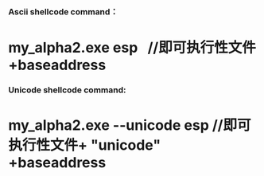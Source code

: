 ###  Ascii shellcode command：
# my_alpha2.exe esp    //即可执行性文件+baseaddress

###  Unicode shellcode command:
# my_alpha2.exe --unicode esp  //即可执行性文件+ "unicode" +baseaddress
